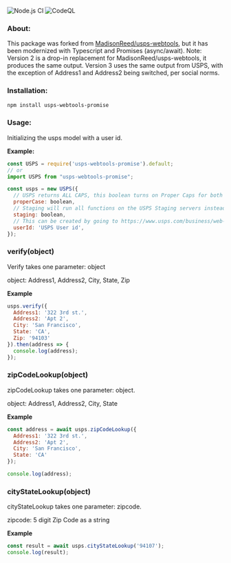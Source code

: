 ![Node.js CI](https://github.com/Sparticuz/usps-webtools-promise/workflows/Node.js%20CI/badge.svg) ![CodeQL](https://github.com/Sparticuz/usps-webtools-promise/workflows/CodeQL/badge.svg)

### About:

This package was forked from [MadisonReed/usps-webtools](https://github.com/MadisonReed/usps-webtools), but it has been modernized with Typescript and Promises (async/await). Note: Version 2 is a drop-in replacement for MadisonReed/usps-webtools, it produces the same output. Version 3 uses the same output from USPS, with the exception of Address1 and Address2 being switched, per social norms.

### Installation:

``` sh
npm install usps-webtools-promise
```

### Usage:

Initializing the usps model with a user id.

__Example:__

``` js
const USPS = require('usps-webtools-promise').default;
// or
import USPS from "usps-webtools-promise";

const usps = new USPS({
  // USPS returns ALL CAPS, this boolean turns on Proper Caps for both Street lines and City. This is an optional item. Defaults to true.
  properCase: boolean,
  // Staging will run all functions on the USPS Staging servers instead of Production. Defaults to false.
  staging: boolean,
  // This can be created by going to https://www.usps.com/business/web-tools-apis/ and registering for an id
  userId: 'USPS User id',
});
```

### verify(object)

Verify takes one parameter: object

object: Address1, Address2, City, State, Zip

__Example__

``` js
usps.verify({
  Address1: '322 3rd st.',
  Address2: 'Apt 2',
  City: 'San Francisco',
  State: 'CA',
  Zip: '94103'
}).then(address => {
  console.log(address);
});
```

### zipCodeLookup(object)

zipCodeLookup takes one parameter: object.

object: Address1, Address2, City, State

__Example__

``` js
const address = await usps.zipCodeLookup({
  Address1: '322 3rd st.',
  Address2: 'Apt 2',
  City: 'San Francisco',
  State: 'CA'
});

console.log(address);
```

### cityStateLookup(object)

cityStateLookup takes one parameter: zipcode.

zipcode: 5 digit Zip Code as a string

__Example__

``` js
const result = await usps.cityStateLookup('94107');
console.log(result);
```
